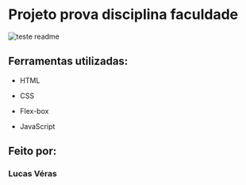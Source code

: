 # Projeto prova disciplina faculdade
![teste readme](https://github.com/lucassverass/projeto-estacio/assets/56053842/bbb052ff-5442-44ba-a710-4b0c38647240)

## Ferramentas utilizadas:

* HTML

* CSS

* Flex-box

* JavaScript

## Feito por:

### Lucas Véras
